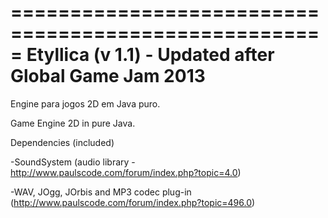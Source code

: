 =====================================================
Etyllica (v 1.1) - Updated after Global Game Jam 2013
=====================================================

Engine para jogos 2D em Java puro.

Game Engine 2D in pure Java.

Dependencies (included)

-SoundSystem (audio library - http://www.paulscode.com/forum/index.php?topic=4.0)

-WAV, JOgg, JOrbis and MP3 codec plug-in (http://www.paulscode.com/forum/index.php?topic=496.0)




